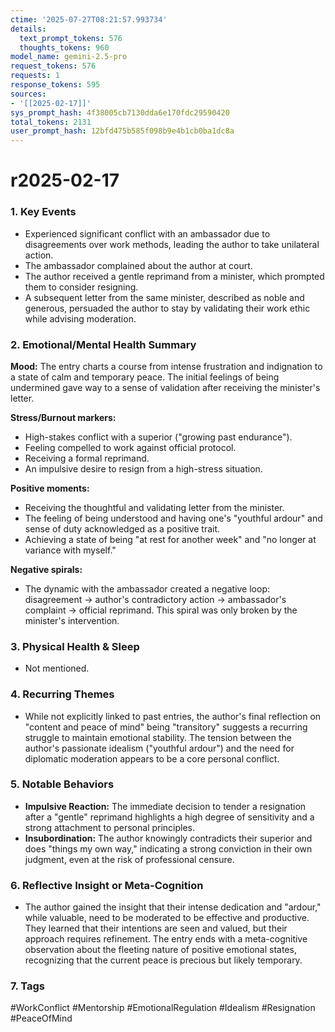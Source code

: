 ```yaml
---
ctime: '2025-07-27T08:21:57.993734'
details:
  text_prompt_tokens: 576
  thoughts_tokens: 960
model_name: gemini-2.5-pro
request_tokens: 576
requests: 1
response_tokens: 595
sources:
- '[[2025-02-17]]'
sys_prompt_hash: 4f38005cb7130dda6e170fdc29590420
total_tokens: 2131
user_prompt_hash: 12bfd475b585f098b9e4b1cb0ba1dc8a
---
```

# r2025-02-17

### 1. Key Events
- Experienced significant conflict with an ambassador due to disagreements over work methods, leading the author to take unilateral action.
- The ambassador complained about the author at court.
- The author received a gentle reprimand from a minister, which prompted them to consider resigning.
- A subsequent letter from the same minister, described as noble and generous, persuaded the author to stay by validating their work ethic while advising moderation.

### 2. Emotional/Mental Health Summary
**Mood:** The entry charts a course from intense frustration and indignation to a state of calm and temporary peace. The initial feelings of being undermined gave way to a sense of validation after receiving the minister's letter.

**Stress/Burnout markers:**
- High-stakes conflict with a superior ("growing past endurance").
- Feeling compelled to work against official protocol.
- Receiving a formal reprimand.
- An impulsive desire to resign from a high-stress situation.

**Positive moments:**
- Receiving the thoughtful and validating letter from the minister.
- The feeling of being understood and having one's "youthful ardour" and sense of duty acknowledged as a positive trait.
- Achieving a state of being "at rest for another week" and "no longer at variance with myself."

**Negative spirals:**
- The dynamic with the ambassador created a negative loop: disagreement -> author's contradictory action -> ambassador's complaint -> official reprimand. This spiral was only broken by the minister's intervention.

### 3. Physical Health & Sleep
- Not mentioned.

### 4. Recurring Themes
- While not explicitly linked to past entries, the author's final reflection on "content and peace of mind" being "transitory" suggests a recurring struggle to maintain emotional stability. The tension between the author's passionate idealism ("youthful ardour") and the need for diplomatic moderation appears to be a core personal conflict.

### 5. Notable Behaviors
- **Impulsive Reaction:** The immediate decision to tender a resignation after a "gentle" reprimand highlights a high degree of sensitivity and a strong attachment to personal principles.
- **Insubordination:** The author knowingly contradicts their superior and does "things my own way," indicating a strong conviction in their own judgment, even at the risk of professional censure.

### 6. Reflective Insight or Meta-Cognition
- The author gained the insight that their intense dedication and "ardour," while valuable, need to be moderated to be effective and productive. They learned that their intentions are seen and valued, but their approach requires refinement. The entry ends with a meta-cognitive observation about the fleeting nature of positive emotional states, recognizing that the current peace is precious but likely temporary.

### 7. Tags
#WorkConflict #Mentorship #EmotionalRegulation #Idealism #Resignation #PeaceOfMind